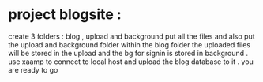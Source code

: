 # project blogsite :
create 3 folders : blog , upload and background 
put all the files and also put the upload and background folder within the blog folder
the uploaded files will be stored in the upload and the bg for signin is stored in background .
use xaamp to connect to local host and upload the blog database to it . you are ready to go 
